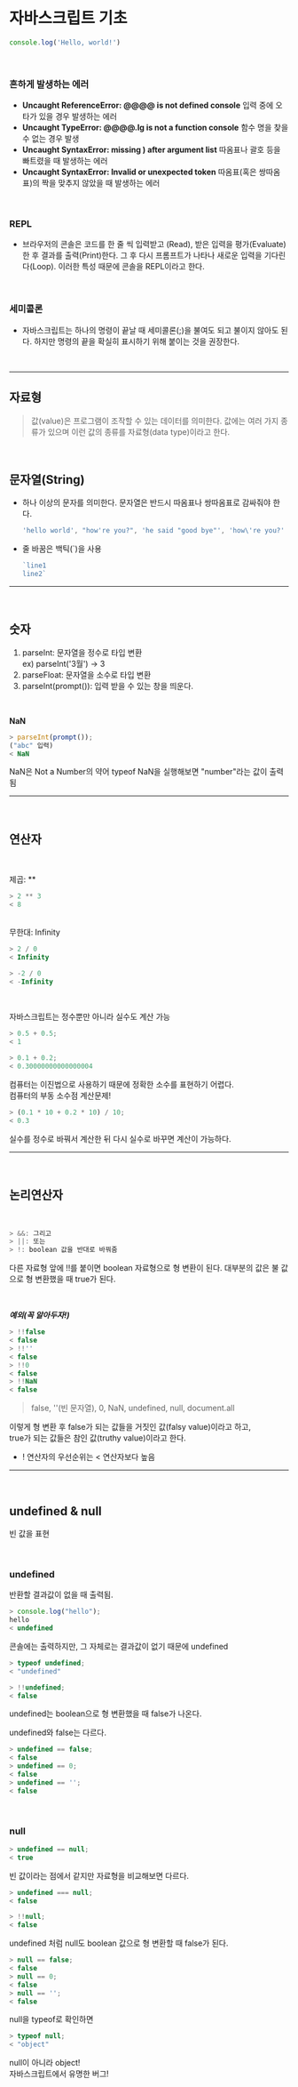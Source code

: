 # 자바스크립트 기초

```javascript
console.log('Hello, world!')
```
<br/>

### 흔하게 발생하는 에러
- **Uncaught ReferenceError: @@@@ is not defined console** 입력 중에 오타가 있을 경우 발생하는 에러
- **Uncaught TypeError: @@@@.lg is not a function console** 함수 명을 찾을 수 없는 경우 발생
- **Uncaught SyntaxError: missing ) after argument list** 따옴표나 괄호 등을 빠트렸을 때 발생하는 에러
- **Uncaught SyntaxError: Invalid or unexpected token** 따옴표(혹은 쌍따옴표)의 짝을 맞추지 않았을 때 발생하는 에러

<br/>

### REPL
- 브라우저의 콘솔은 코드를 한 줄 씩 입력받고  (Read), 받은 입력을 평가(Evaluate)한 후 결과를 출력(Print)한다. 그 후 다시 프롬프트가 나타나 새로운 입력을 기다린다(Loop). 이러한 특성 때문에 콘솔을 REPL이라고 한다.

<br/>

### 세미콜론 
 - 자바스크립트는 하나의 명령이 끝날 때 세미콜론(;)을 불여도 되고 불이지 않아도 된다. 하지만 명령의 끝을 확실히 표시하기 위해 붙이는 것을 권장한다.

<br/>

---
## 자료형
  >값(value)은 프로그램이 조작할 수 있는 데이터를 의미한다. 값에는 여러 가지 종류가 있으며 이런 값의 종류를 자료형(data type)이라고 한다.

  <br/>

## 문자열(String)

- 하나 이상의 문자를 의미한다. 문자열은 반드시 따옴표나 쌍따옴표로 감싸줘야 한다.  
  ```javascript
  'hello world', "how're you?", 'he said "good bye"', 'how\'re you?'
  ```
- 줄 바꿈은 백틱(\`)을 사용
  ```javascript
  `line1  
  line2`
  ```
---

<br/>

## 숫자
1. parseInt: 문자열을 정수로 타입 변환  
   ex) parseInt('3월') -> 3
2. parseFloat: 문자열을 소수로 타입 변환
3. parseInt(prompt()): 입력 받을 수 있는 창을 띄운다.

<br/>

  **NaN**
```javascript  
> parseInt(prompt());  
("abc" 입력)
< NaN
```

NaN은 Not a Number의 약어
typeof NaN을 실행해보면 "number"라는 값이 출력됨

---
<br/>

## 연산자

<br/>

제곱: **  
```javascript
> 2 ** 3  
< 8
```
<br/>
무한대: Infinity

```javascript
> 2 / 0  
< Infinity

> -2 / 0  
< -Infinity
```

<br/>

자바스크립트는 정수뿐만 아니라 실수도 계산 가능
```javascript
> 0.5 + 0.5;
< 1
```

```javascript
> 0.1 + 0.2;
< 0.30000000000000004
```
컴퓨터는 이진법으로 사용하기 때문에 정확한 소수를 표현하기 어렵다.  
컴퓨터의 부동 소수점 계산문제!
```javascript
> (0.1 * 10 + 0.2 * 10) / 10;
< 0.3
```
실수를 정수로 바꿔서 계산한 뒤 다시 실수로 바꾸면 계산이 가능하다.  

---
<br/>

## 논리연산자

<br/>

```javascript
> &&: 그리고
> ||: 또는
> !: boolean 값을 반대로 바꿔줌
```
다른 자료형 앞에 !!를 붙이면 boolean 자료형으로 형 변환이 된다.
대부분의 값은 불 값으로 형 변환했을 때 true가 된다.

<br/>

***예외(꼭 알아두자!)***
```javascript
> !!false
< false
> !!''
< false
> !!0
< false
> !!NaN
< false
```
>false, ''(빈 문자열), 0, NaN, undefined, null, document.all

이렇게 형 변환 후 false가 되는 값들을 거짓인 값(falsy value)이라고 하고,  
true가 되는 값들은 참인 값(truthy value)이라고 한다.

- ! 연산자의 우선순위는 < 연산자보다 높음  
---  
  <br/>

## undefined & null
빈 값을 표현

<br/>

### undefined
반환할 결과값이 없을 때 출력됨.
```javascript
> console.log("hello");
hello
< undefined
```
콘솔에는 출력하지만, 그 자체로는 결과값이 없기 때문에 undefined

```javascript
> typeof undefined;
< "undefined"
```
```javascript
> !!undefined;
< false
```
undefined는 boolean으로 형 변환했을 때 false가 나온다.  

undefined와 false는 다르다.
```javascript
> undefined == false;
< false
> undefined == 0;
< false
> undefined == '';
< false
```

<br/>

### null
```javascript
> undefined == null;
< true
```
빈 값이라는 점에서 같지만 자료형을 비교해보면 다르다.
```javascript
> undefined === null;
< false
```
```javascript
> !!null;
< false
```
undefined 처럼 null도 boolean 값으로 형 변환할 때 false가 된다.

```javascript
> null == false;
< false
> null == 0;
< false
> null == '';
< false
```

null을 typeof로 확인하면
```javascript
> typeof null;
< "object"
```
null이 아니라 object!  
자바스크립트에서 유명한 버그!